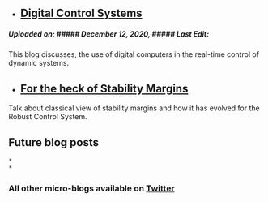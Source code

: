 - ## [Digital Control Systems](https://puneet-panwar.github.io/blogs/Digital_Control)
##### Uploaded on: ##### December 12, 2020,  ##### Last Edit:   
This blog discusses, the use of digital computers in the real-time control of dynamic systems.


- ## [For the heck of Stability Margins](https://puneet-panwar.github.io/blogs/Stability_margin_blog)

Talk about classical view of stability margins and how it has evolved for the Robust Control System.


## Future blog posts
    *
    * 
    
### All other micro-blogs available on [Twitter]()




